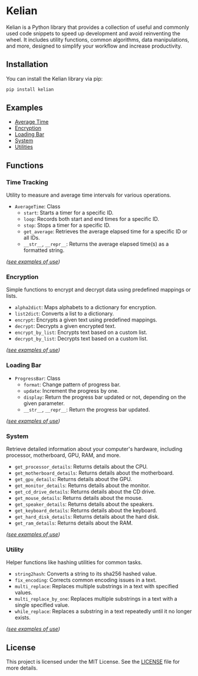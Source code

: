 # Kelian

Kelian is a Python library that provides a collection of useful and commonly used code snippets to speed up development and avoid reinventing the wheel. It includes utility functions, common algorithms, data manipulations, and more, designed to simplify your workflow and increase productivity.

## Installation

You can install the Kelian library via pip:

```bash
pip install kelian
```

## Examples

- [Average Time](./examples/average_time.md)
- [Encryption](./examples/encryption.md)
- [Loading Bar](./examples/loading_bar.md)
- [System](./examples/system.md)
- [Utilities](./examples/utilities.md)

## Functions

### Time Tracking

Utility to measure and average time intervals for various operations.

- `AverageTime`: Class
    - `start`: Starts a timer for a specific ID.
    - `loop`: Records both start and end times for a specific ID.
    - `stop`: Stops a timer for a specific ID.
    - `get_average`: Retrieves the average elapsed time for a specific ID or all IDs.
    - `__str__`, `__repr__`: Returns the average elapsed time(s) as a formatted string.

*([see examples of use](./examples/average_time.md))*

### Encryption

Simple functions to encrypt and decrypt data using predefined mappings or lists.

- `alpha2dict`: Maps alphabets to a dictionary for encryption.
- `list2dict`: Converts a list to a dictionary.
- `encrypt`: Encrypts a given text using predefined mappings.
- `decrypt`: Decrypts a given encrypted text.
- `encrypt_by_list`: Encrypts text based on a custom list.
- `decrypt_by_list`: Decrypts text based on a custom list.

*([see examples of use](./examples/encryption.md))*

### Loading Bar

- `ProgressBar`: Class
    - `format`: Change pattern of progress bar.
    - `update`: Increment the progress by one.
    - `display`: Return the progress bar updated or not, depending on the given parameter.
    - `__str__`, `__repr__`: Return the progress bar updated.

*([see examples of use](./examples/loading_bar.md))*

### System

Retrieve detailed information about your computer's hardware, including processor, motherboard, GPU, RAM, and more.

- `get_processor_details`: Returns details about the CPU.
- `get_motherboard_details`: Returns details about the motherboard.
- `get_gpu_details`: Returns details about the GPU.
- `get_monitor_details`: Returns details about the monitor.
- `get_cd_drive_details`: Returns details about the CD drive.
- `get_mouse_details`: Returns details about the mouse.
- `get_speaker_details`: Returns details about the speakers.
- `get_keyboard_details`: Returns details about the keyboard.
- `get_hard_disk_details`: Returns details about the hard disk.
- `get_ram_details`: Returns details about the RAM.

*([see examples of use](./examples/system.md))*

### Utility

Helper functions like hashing utilities for common tasks.

- `string2hash`: Converts a string to its sha256 hashed value.
- `fix_encoding`: Corrects common encoding issues in a text.
- `multi_replace`: Replaces multiple substrings in a text with specified values.
- `multi_replace_by_one`: Replaces multiple substrings in a text with a single specified value.
- `while_replace`: Replaces a substring in a text repeatedly until it no longer exists.

*([see examples of use](./examples/utilities.md))*

## License

This project is licensed under the MIT License. See the <a href="./LICENSE.txt">LICENSE</a> file for more details.
